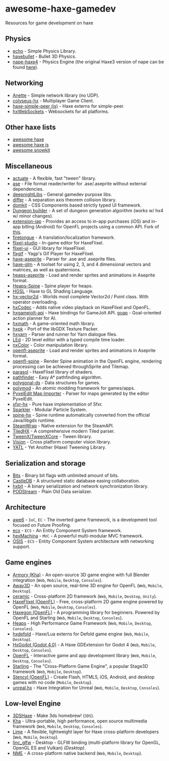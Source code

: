 # awesome-haxe-gamedev

Resources for game development on haxe

## Physics

- [echo](https://github.com/AustinEast/echo) - Simple Physics Library.
- [haxebullet](https://github.com/armory3d/haxebullet) - Bullet 3D Physics.
- [nape-haxe4](https://github.com/HaxeFlixel/nape-haxe4) - Physics Engine (the original Haxe3 version of nape can be found [here](https://github.com/deltaluca/nape)).

## Networking

- [Anette](https://github.com/Dvergar/Anette) - Simple network library (no UDP).
- [colyseus-hx](https://github.com/colyseus/colyseus-hx) - Multiplayer Game Client.
- [haxe-simple-peer (js)](https://github.com/melonin/haxe-simple-peer) - Haxe externs for simple-peer.
- [hxWebSockets](https://github.com/ianharrigan/hxWebSockets) - Websockets for all platforms.

## Other haxe lists

- [awesome haxe](https://github.com/nadako/awesome-haxe)
- [awesome haxe js](https://github.com/MatthijsKamstra/awesome-haxe-js)
- [awesome snowkit](https://github.com/anissen/awesome-snowkit)

## Miscellaneous

- [actuate](https://github.com/jgranick/actuate) - A flexible, fast "tween" library.
- [ase](https://github.com/miriti/ase) - File format reader/writer for .ase/.aseprite without external dependencies.
- [deepnightLibs](https://github.com/deepnight/deepnightLibs) - General gamedev purpose libs.
- [differ](https://github.com/snowkit/differ) - A separation axis theorem collision library.
- [domkit](https://github.com/ncannasse/domkit) - CSS Components based strictly typed UI framework.
- [Dungeon builder](https://github.com/julsam/dungeon-builder) - A set of dungeon generation algorithm (works w/ hx4 w/ minor changes).
- [extension-iap](https://github.com/charmdev/extension-iap) - Provides an access to in-app purchases (iOS) and in-app billing (Android) for OpenFL projects using a common API. Fork of [this](https://github.com/HaxeExtension/extension-iap).
- [firetongue](https://github.com/larsiusprime/firetongue) - A translation/localization framework.
- [flixel-studio](https://github.com/Dovyski/flixel-studio) - In-game editor for HaxeFlixel.
- [flixel-ui](https://github.com/HaxeFlixel/flixel-ui) - GUI library for HaxeFlixel.
- [flxgif](https://github.com/MAJigsaw77/flxgif) - Yagp's Gif Player for HaxeFlixel.
- [haxe-aseprite](https://github.com/PongoEngine/haxe-aseprite) - Parser for .ase and .aseprite files.
- [haxe-glm](https://github.com/hamaluik/haxe-glm) - A toolset for using 2, 3, and 4 dimensional vectors and matrices, as well as quaternions.
- [heaps-aseprite](https://github.com/AustinEast/heaps-aseprite) - Load and render sprites and animations in Aseprite format.
- [Heaps-Spine](https://github.com/Beeblerox/Heaps-Spine) - Spine player for heaps.
- [HGSL](https://github.com/saharan/HGSL) - Haxe to GL Shading Language.
- [hx-vector2d](https://github.com/markknol/hx-vector2d) - Worlds most complete Vector2d / Point class. With operator overloading.
- [hxCodec](https://github.com/polybiusproxy/hxCodec) - Adds native video playback on HaxeFlixel and OpenFL.
- [hxgamejolt-api](https://github.com/MAJigsaw77/hxgamejolt-api) - Haxe bindings for GameJolt API. [goap](https://gitlab.com/haath/goap) - Goal-oriented action planner for AI.
- [hxmath](https://github.com/tbrosman/hxmath) - A game-oriented math library.
- [hxpk](https://github.com/bendmorris/hxpk) - Port of the libGDX Texture Packer.
- [hxyarn](https://github.com/cxsquared/hxyarn) - Parser and runner for Yarn dialogue files.
- [LEd](https://github.com/deepnight/led-haxe-api) - 2D level editor with a typed compile time loader.
- [nxColor](https://github.com/oscarcs/nxColor) - Color manipulation library.
- [openfl-aseprite](https://github.com/miriti/openfl-aseprite) - Load and render sprites and animations in Aseprite format.
- [openfl-spine](https://github.com/rainyt/openfl-spine) - Render Spine animation in the OpenFL engine, rendering processing can be achieved throughSprite and Tilemap.
- [parasol](https://github.com/47rooks/parasol) - HaxeFlixel library of shaders.
- [pathfinder](https://github.com/hypersurge/pathfinder) - Easy A* pathfinding algorithm.
- [polygonal-ds](https://github.com/polygonal/ds) - Data structures for games.
- [polymod](https://github.com/larsiusprime/polymod) - An atomic modding framework for games/apps.
- [PyxelEdit Map Importer](https://github.com/Dvergar/PyxelEdit-Map-Importer) - Parser for maps generated by the editor PyxelEdit.
- [sfxr-hx](https://github.com/jobf/sfxr-hx) - Pure haxe implementation of Sfxr.
- [Sparkler](https://github.com/RudenkoArts/sparkler) - Modular Particle System.
- [spine-hx](https://github.com/jeremyfa/spine-hx) - Spine runtime automatically converted from the official Java/libgdx runtime.
- [SteamWrap](https://github.com/larsiusprime/SteamWrap) - Native extension for the SteamAPI.
- [TiledHX](https://github.com/yanrishatum/tiledhx) - A comprehensive modern Tiled parser.
- [TweenX/TweenXCore](https://github.com/shohei909/tweenx) - Tween library.
- [Vision](https://github.com/ShaharMS/Vision) - Cross platform computer vision library.
- [YATL](https://github.com/Yanrishatum/yatl) - Yet Another (Haxe) Tweening Library.

## Serialization and storage

- [Bits](https://github.com/RealyUniqueName/Bits) - Binary bit flags with unlimited amount of bits.
- [CastleDB](https://github.com/ncannasse/castle) - A structured static database easing collaboration.
- [hxbit](https://github.com/ncannasse/hxbit) - A binary serialization and network synchronization library.
- [PODStream](https://github.com/Dvergar/PODStream) - Plain Old Data serializer. <!--lint disable awesome-list-item-->

## Architecture

- [awe6](https://github.com/hypersurge/awe6) - `IoC`, `EC` - The inverted game framework, is a development tool focused on Future Proofing.
- [ecx](https://github.com/eliasku/ecx) - `ECS` - An Entity Component System framework.
- [hexMachina](https://github.com/DoclerLabs/hexCore) - `MVC` - A powerful multi-modular MVC framework.
- [OSIS](https://github.com/Dvergar/OSIS) - `ECS` - Entity Component System architecture with networking support.

## Game engines

- [Armory (Kha)](https://github.com/armory3d/armory) - An open-source 3D game engine with full Blender integration (`Web`, `Mobile`, `Desktop`, `Consoles`).
- [Away3D](https://github.com/openfl/away3d) - An open source, real-time 3D engine for OpenFL (`Web`, `Mobile`, `Desktop`).
- [ceramic](https://github.com/ceramic-engine/ceramic) - Cross-platform 2D framework (`Web`, `Mobile`, `Desktop`, `Unity`).
- [HaxeFlixel (OpenFL)](https://github.com/HaxeFlixel/flixel) - Free, cross-platform 2D game engine powered by OpenFL (`Web`, `Mobile`, `Desktop`, `Consoles`).
- [Haxegon (OpenFL)](https://github.com/haxegon/haxegon) - A programming library for beginners. Powered by OpenFL and Starling (`Web`, `Mobile`, `Desktop`, `Consoles`).
- [Heaps](https://github.com/HeapsIO/heaps) - High Performance Game Framework (`Web`, `Mobile`, `Desktop`, `Consoles`).
- [hxdefold](https://github.com/hxdefold/hxdefold) - Haxe/Lua externs for Defold game engine (`Web`, `Mobile`, `Desktop`).
- [HxGodot (Godot 4.0)](https://github.com/HxGodot/hxgodot) - A Haxe GDExtension for Godot 4 (`Web`, `Mobile`, `Desktop`, `Consoles`).
- [OpenFL](https://github.com/openfl/openfl) - Interactive game and app development library (`Web`, `Mobile`, `Desktop`, `Consoles`).
- [Starling](https://github.com/openfl/starling) - The "Cross-Platform Game Engine", a popular Stage3D framework (`Web`, `Mobile`, `Desktop`).
- [Stencyl (OpenFL)](https://github.com/Stencyl/stencyl-engine) - Create Flash, HTML5, iOS, Android, and desktop games with no code (`Mobile`, `Desktop`).
- [unreal.hx](https://github.com/proletariatgames/unreal.hx) - Haxe Integration for Unreal (`Web`, `Mobile`, `Desktop`, `Consoles`).

## Low-level Engine

- [3DSHaxe](https://github.com/Krismowo/3DSHaxe) - Make 3ds homebrew! (`3DS`).
- [Kha](https://github.com/Kode/Kha) - Ultra-portable, high performance, open source multimedia framework (`Web`, `Mobile`, `Desktop`, `Consoles`).
- [Lime](https://github.com/openfl/lime) - A flexible, lightweight layer for Haxe cross-platform developers (`Web`, `Mobile`, `Desktop`).
- [linc_glfw](https://github.com/Sunjammer/linc_glfw) - Desktop - GLFW binding (multi-platform library for OpenGL, OpenGL ES and Vulkan) _(Desktop)_.
- [NME](https://github.com/haxenme/nme) - A cross-platform native backend (`Web`, `Mobile`, `Desktop`).
